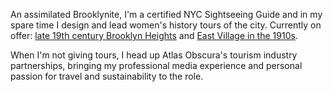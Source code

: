 An assimilated Brooklynite, I'm a certified NYC Sightseeing Guide and in my
spare time I design and lead women's history tours of the city. Currently on
offer: [late 19th century Brooklyn Heights](/tours/001-brooklyn-heights) and [East Village in the 1910s](/tours/002-radical-1910s).

When I'm not giving tours, I head up Atlas Obscura's tourism industry
partnerships, bringing my professional media experience and personal passion
for travel and sustainability to the role.
